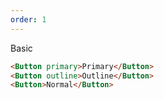 ```yaml
---
order: 1
---
```


Basic

```html
<Button primary>Primary</Button>
<Button outline>Outline</Button>
<Button>Normal</Button>
```
